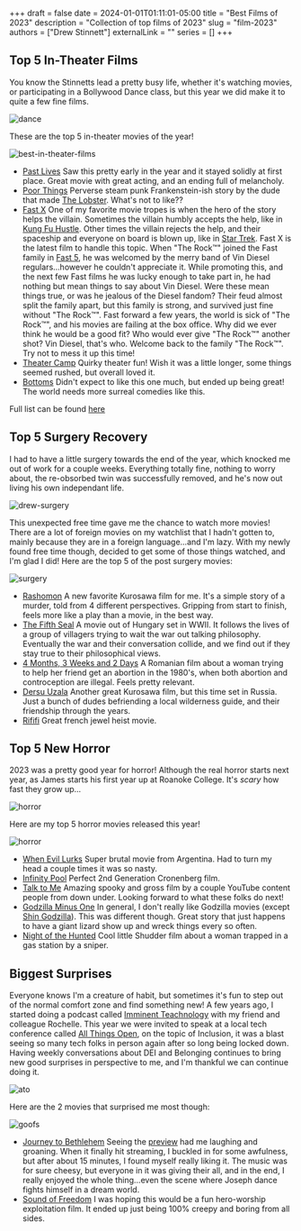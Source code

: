 +++
draft = false
date = 2024-01-01T01:11:01-05:00
title = "Best Films of 2023"
description = "Collection of top films of 2023"
slug = "film-2023"
authors = ["Drew Stinnett"]
externalLink = ""
series = []
+++

## Top 5 In-Theater Films

You know the Stinnetts lead a pretty busy life, whether it's watching movies, or participating in a Bollywood Dance class, but this year we did make it to quite a few fine films.

![dance](/images/2023-films/dance2.jpeg)

These are the top 5 in-theater movies of the year!

![best-in-theater-films](/images/2023-films/5-theater.png)

* [Past Lives](https://letterboxd.com/film/past-lives/) Saw this pretty early in the year and it stayed solidly at first place. Great movie with great acting, and an ending full of melancholy.
* [Poor Things](https://letterboxd.com/film/poor-things-2023/) Perverse steam punk Frankenstein-ish story by the dude that made [The Lobster](https://letterboxd.com/film/the-lobster/). What's not to like??
* [Fast X](https://letterboxd.com/film/fast-x/) One of my favorite movie tropes is when the hero of the story helps the villain. Sometimes the villain humbly accepts the help, like in [Kung Fu Hustle](https://letterboxd.com/film/kung-fu-hustle/). Other times the villain rejects the help, and their spaceship and everyone on board is blown up, like in [Star Trek](https://letterboxd.com/film/star-trek/). Fast X is the latest film to handle this topic. When "The Rock™️" joined the Fast family in [Fast 5](https://letterboxd.com/film/fast-five/), he was welcomed by the merry band of Vin Diesel regulars...however he couldn't appreciate it. While promoting this, and the next few Fast films he was lucky enough to take part in, he had nothing but mean things to say about Vin Diesel. Were these mean things true, or was he jealous of the Diesel fandom? Their feud almost split the family apart, but this family is strong, and survived just fine without "The Rock™️". Fast forward a few years, the world is sick of "The Rock™️", and his movies are failing at the box office. Why did we ever think he would be a good fit? Who would ever give "The Rock™️" another shot? Vin Diesel, that's who. Welcome back to the family "The Rock™️". Try not to mess it up this time!
* [Theater Camp](https://letterboxd.com/film/theater-camp-2023/) Quirky theater fun! Wish it was a little longer, some things seemed rushed, but overall loved it.
* [Bottoms](https://letterboxd.com/film/bottoms/) Didn't expect to like this one much, but ended up being great! The world needs more surreal comedies like this.

Full list can be found [here](https://letterboxd.com/mondodrew/list/2023-movie-church-1/)

## Top 5 Surgery Recovery

I had to have a little surgery towards the end of the year, which knocked me out
of work for a couple weeks. Everything totally fine, nothing to worry about, the
re-obsorbed twin was successfully removed, and he's now out living his own
independant life.

![drew-surgery](/images/2023-films/drew-surgery.jpeg)

This unexpected free time gave me the chance to watch more movies!
There are a lot of foreign movies on my watchlist that I hadn't gotten to,
mainly because they are in a foreign language...and I'm lazy. With my newly
found free time though, decided to get some of those things watched, and I'm
glad I did! Here are the top 5 of the post surgery movies:

![surgery](/images/2023-films/surgery.png)

* [Rashomon](https://letterboxd.com/film/rashomon/) A new favorite Kurosawa film for me. It's a simple story of a murder, told from 4 different perspectives. Gripping from start to finish, feels more like a play than a movie, in the best way.
* [The Fifth Seal](https://letterboxd.com/film/the-fifth-seal/) A movie out of Hungary set in WWII. It follows the lives of a group of villagers trying to wait the war out talking philosophy. Eventually the war and their conversation collide, and we find out if they stay true to their philosophical views.
* [4 Months, 3 Weeks and 2 Days](https://letterboxd.com/film/4-months-3-weeks-and-2-days/) A Romanian film about a woman trying to help her friend get an abortion in the 1980's, when both abortion and controception are illegal. Feels pretty relevant.
* [Dersu Uzala](https://letterboxd.com/film/dersu-uzala/) Another great Kurosawa film, but this time set in Russia. Just a bunch of dudes befriending a local wilderness guide, and their friendship through the years.
* [Rififi](https://letterboxd.com/film/rififi/) Great french jewel heist movie.

## Top 5 New Horror

2023 was a pretty good year for horror! Although the real horror starts next year, as James starts his first year up at Roanoke College. It's _scary_ how fast they grow up...

![horror](/images/2023-films/james-college.jpg)

Here are my top 5 horror movies released this year!

![horror](/images/2023-films/horror.png)

* [When Evil Lurks](https://letterboxd.com/film/when-evil-lurks/) Super brutal movie from Argentina. Had to turn my head a couple times it was so nasty.
* [Infinity Pool](https://letterboxd.com/film/infinity-pool/) Perfect 2nd Generation Cronenberg film.
* [Talk to Me](https://letterboxd.com/film/talk-to-me-2022/) Amazing spooky and gross film by a couple YouTube content people from down under. Looking forward to what these folks do next!
* [Godzilla Minus One](https://letterboxd.com/film/godzilla-minus-one/) In general, I don't really like Godzilla movies (except [Shin Godzilla](https://letterboxd.com/film/shin-godzilla/)). This was different though. Great story that just happens to have a giant lizard show up and wreck things every so often.
* [Night of the Hunted](https://letterboxd.com/film/night-of-the-hunted/) Cool little Shudder film about a woman trapped in a gas station by a sniper.

## Biggest Surprises

Everyone knows I'm a creature of habit, but sometimes it's fun to step out of the normal comfort zone and find something new! A few years ago, I started doing a podcast called [Imminent Teachnology](https://open.spotify.com/show/1IUHvnT0fFawKqjQC3cqW4) with my friend and colleague Rochelle. This year we were invited to speak at a local tech conference called [All Things Open](https://www.allthingsopen.org/), on the topic of Inclusion, it was a blast seeing so many tech folks in person again after so long being locked down. Having weekly conversations about DEI and Belonging continues to bring new good surprises in perspective to me, and I'm thankful we can continue doing it.

![ato](/images/2023-films/ato.jpeg)

Here are the 2 movies that surprised me most though:

![goofs](/images/2023-films/goof.png)

* [Journey to Bethlehem](https://letterboxd.com/film/journey-to-bethlehem/) Seeing the [preview](https://www.youtube.com/watch?v=EFXcEWalXBI) had me laughing and groaning. When it finally hit streaming, I buckled in for some awfulness, but after about 15 minutes, I found myself really liking it. The music was for sure cheesy, but everyone in it was giving their all, and in the end, I really enjoyed the whole thing...even the scene where Joseph dance fights himself in a dream world.
* [Sound of Freedom](https://letterboxd.com/film/sound-of-freedom/) I was hoping this would be a fun hero-worship exploitation film. It ended up just being 100% creepy and boring from all sides.
